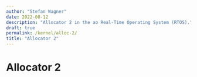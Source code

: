 ```yaml
---
author: "Stefan Wagner"
date: 2022-08-12
description: "Allocator 2 in the ao Real-Time Operating System (RTOS)."
draft: true
permalink: /kernel/alloc-2/
title: "Allocator 2"
---
```


# Allocator 2
